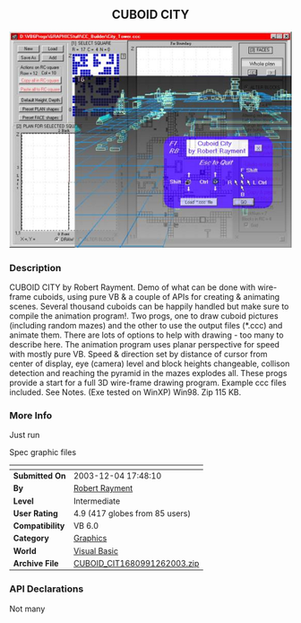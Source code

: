 ﻿<div align="center">

## CUBOID CITY

<img src="PIC2003124113545876.jpg">
</div>

### Description

CUBOID CITY by Robert Rayment. Demo of what can be done with wire-frame cuboids, using pure VB & a couple of APIs for creating & animating scenes. Several thousand cuboids can be happily handled but make sure to compile the animation program!. Two progs, one to draw cuboid pictures (including random mazes) and the other to use the output files (*.ccc) and animate them. There are lots of options to help with drawing - too many to describe here. The animation program uses planar perspective for speed with mostly pure VB. Speed & direction set by distance of cursor from center of display, eye (camera) level and block heights changeable, collison detection and reaching the pyramid in the mazes explodes all. These progs provide a start for a full 3D wire-frame drawing program. Example ccc files included. See Notes. (Exe tested on WinXP) Win98. Zip 115 KB.
 
### More Info
 
Just run

Spec graphic files


<span>             |<span>
---                |---
**Submitted On**   |2003-12-04 17:48:10
**By**             |[Robert Rayment](https://github.com/Planet-Source-Code/PSCIndex/blob/master/ByAuthor/robert-rayment.md)
**Level**          |Intermediate
**User Rating**    |4.9 (417 globes from 85 users)
**Compatibility**  |VB 6\.0
**Category**       |[Graphics](https://github.com/Planet-Source-Code/PSCIndex/blob/master/ByCategory/graphics__1-46.md)
**World**          |[Visual Basic](https://github.com/Planet-Source-Code/PSCIndex/blob/master/ByWorld/visual-basic.md)
**Archive File**   |[CUBOID\_CIT1680991262003\.zip](https://github.com/Planet-Source-Code/robert-rayment-cuboid-city__1-50314/archive/master.zip)

### API Declarations

Not many





